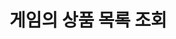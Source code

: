 #  게임의 상품 목록 조회

<api-endpoint openapi-path="../../openapi/payment-swagger.json" method="GET" endpoint="/public/v1/product/{gameId}"/>